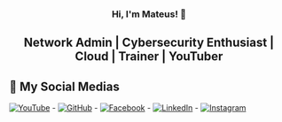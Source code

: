 <h3 align="center">
  Hi, I'm Mateus! 👋
</h3>
  
<h2 align="center">
    Network Admin | Cybersecurity Enthusiast | Cloud | Trainer | YouTuber
</h2>

## 🚀 My Social Medias
[![YouTube](https://img.shields.io/badge/YouTube-Subscribe-red?style=for-the-badge&logo=youtube&logoColor=white)](https://youtube.com/mateussebastiaoms) - [![GitHub](https://img.shields.io/badge/GitHub-Profile-black?style=for-the-badge&logo=github&logoColor=white)](https://github.com/Mateus-Sebastiao) - [![Facebook](https://img.shields.io/badge/Facebook-Follow-blue?style=for-the-badge&logo=facebook&logoColor=white)](https://facebook.com/mateussebastiaoms) - [![LinkedIn](https://img.shields.io/badge/LinkedIn-Connect-blue?style=for-the-badge&logo=linkedin&logoColor=white)](https://linkedin.com/in/mateus-sebastiao) - [![Instagram](https://img.shields.io/badge/Instagram-Follow-orange?style=for-the-badge&logo=instagram&logoColor=white)](https://instagram.com/mateus_sebastiao11)






<!--
**Mateus-Sebastiao/Mateus-Sebastiao** is a ✨ _special_ ✨ repository because its `README.md` (this file) appears on your GitHub profile.

Here are some ideas to get you started:

- 🔭 I’m currently working on ...
- 🌱 I’m currently learning ...
- 👯 I’m looking to collaborate on ...
- 🤔 I’m looking for help with ...
- 💬 Ask me about ...
- 📫 How to reach me: ...
- 😄 Pronouns: ...
- ⚡ Fun fact: ...
-->
